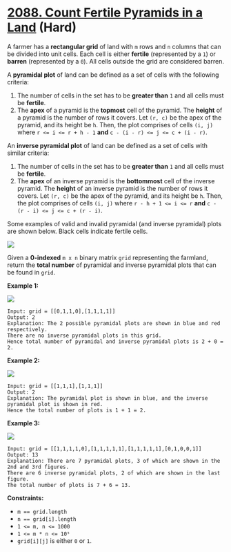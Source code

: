 # [2088. Count Fertile Pyramids in a Land][link] (Hard)

[link]: https://leetcode.com/problems/count-fertile-pyramids-in-a-land/

A farmer has a **rectangular grid** of land with `m` rows and `n` columns that can be divided into
unit cells. Each cell is either **fertile** (represented by a `1`) or **barren** (represented by a
`0`). All cells outside the grid are considered barren.

A **pyramidal plot** of land can be defined as a set of cells with the following criteria:

1. The number of cells in the set has to be **greater than** `1` and all cells must be **fertile**.
2. The **apex** of a pyramid is the **topmost** cell of the pyramid. The **height** of a pyramid is
the number of rows it covers. Let `(r, c)` be the apex of the pyramid, and its height be `h`. Then,
the plot comprises of cells `(i, j)` where `r <= i <= r + h - 1` **and** `c - (i - r) <= j <= c + (i -
r)`.

An **inverse pyramidal plot** of land can be defined as a set of cells with similar criteria:

1. The number of cells in the set has to be **greater than** `1` and all cells must be **fertile**.
2. The **apex** of an inverse pyramid is the **bottommost** cell of the inverse pyramid. The
**height** of an inverse pyramid is the number of rows it covers. Let `(r, c)` be the apex of the
pyramid, and its height be `h`. Then, the plot comprises of cells `(i, j)` where `r - h + 1 <= i <=
r` **and** `c - (r - i) <= j <= c + (r - i)`.

Some examples of valid and invalid pyramidal (and inverse pyramidal) plots are shown below. Black
cells indicate fertile cells.

![](https://assets.leetcode.com/uploads/2021/11/08/image.png)

Given a **0-indexed** `m x n` binary matrix `grid` representing the farmland, return the **total
number** of pyramidal and inverse pyramidal plots that can be found in `grid`.

**Example 1:**

![](https://assets.leetcode.com/uploads/2021/12/22/1.JPG)

```
Input: grid = [[0,1,1,0],[1,1,1,1]]
Output: 2
Explanation: The 2 possible pyramidal plots are shown in blue and red respectively.
There are no inverse pyramidal plots in this grid.
Hence total number of pyramidal and inverse pyramidal plots is 2 + 0 = 2.
```

**Example 2:**

![](https://assets.leetcode.com/uploads/2021/12/22/2.JPG)

```
Input: grid = [[1,1,1],[1,1,1]]
Output: 2
Explanation: The pyramidal plot is shown in blue, and the inverse pyramidal plot is shown in red.
Hence the total number of plots is 1 + 1 = 2.
```

**Example 3:**

![](https://assets.leetcode.com/uploads/2021/12/22/3.JPG)

```
Input: grid = [[1,1,1,1,0],[1,1,1,1,1],[1,1,1,1,1],[0,1,0,0,1]]
Output: 13
Explanation: There are 7 pyramidal plots, 3 of which are shown in the 2nd and 3rd figures.
There are 6 inverse pyramidal plots, 2 of which are shown in the last figure.
The total number of plots is 7 + 6 = 13.
```

**Constraints:**

- `m == grid.length`
- `n == grid[i].length`
- `1 <= m, n <= 1000`
- `1 <= m * n <= 10⁵`
- `grid[i][j]` is either `0` or `1`.
